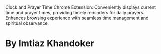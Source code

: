 # 
Clock and Prayer Time Chrome Extension: Conveniently displays current time and prayer times, providing timely reminders for daily prayers. Enhances browsing experience with seamless time management and spiritual observance.
# By Imtiaz Khandoker
